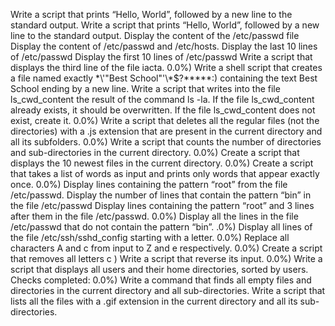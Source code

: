 Write a script that prints “Hello, World”, followed by a new line to the standard output.
Write a script that prints “Hello, World”, followed by a new line to the standard output.
Display the content of the /etc/passwd file
Display the content of /etc/passwd and /etc/hosts.
Display the last 10 lines of /etc/passwd
Display the first 10 lines of /etc/passwd
Write a script that displays the third line of the file iacta.
0.0%)
Write a shell script that creates a file named exactly \*\\'"Best School"\'\\*$\?\*\*\*\*\*:) containing the text Best School ending by a new line.
Write a script that writes into the file ls_cwd_content the result of the command ls -la. If the file ls_cwd_content already exists, it should be overwritten. If the file ls_cwd_content does not exist, create it.
0.0%)
Write a script that deletes all the regular files (not the directories) with a .js extension that are present in the current directory and all its subfolders.
0.0%)
Write a script that counts the number of directories and sub-directories in the current directory.
0.0%)
Create a script that displays the 10 newest files in the current directory.
0.0%)
Create a script that takes a list of words as input and prints only words that appear exactly once.
0.0%)
Display lines containing the pattern “root” from the file /etc/passwd.
Display the number of lines that contain the pattern “bin” in the file /etc/passwd
Display lines containing the pattern “root” and 3 lines after them in the file /etc/passwd.
0.0%)
Display all the lines in the file /etc/passwd that do not contain the pattern “bin”.
.0%)
Display all lines of the file /etc/ssh/sshd_config starting with a letter.
0.0%)
Replace all characters A and c from input to Z and e respectively.
0.0%)
Create a script that removes all letters c
)
Write a script that reverse its input.
0.0%)
Write a script that displays all users and their home directories, sorted by users.
Checks completed: 0.0%)
Write a command that finds all empty files and directories in the current directory and all sub-directories.
Write a script that lists all the files with a .gif extension in the current directory and all its sub-directories.
